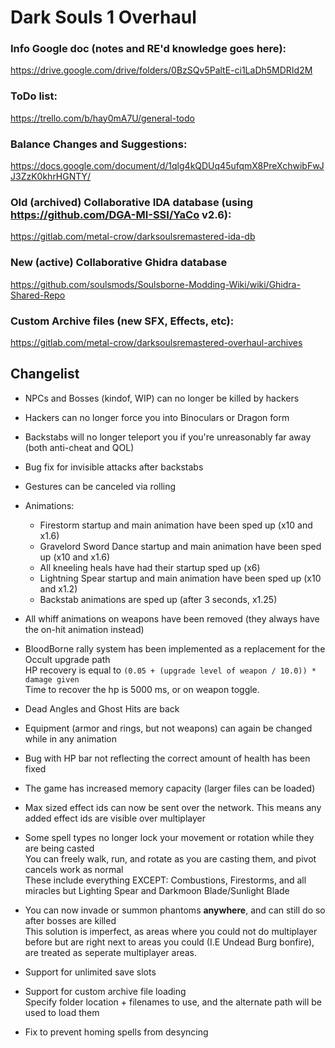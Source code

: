 # Dark Souls 1 Overhaul  
  
### Info Google doc (notes and RE'd knowledge goes here):  
https://drive.google.com/drive/folders/0BzSQv5PaltE-ci1LaDh5MDRId2M  
  
### ToDo list:  
https://trello.com/b/hay0mA7U/general-todo  
   
### Balance Changes and Suggestions:  
https://docs.google.com/document/d/1qlg4kQDUq45ufqmX8PreXchwibFwJJ3ZzK0khrHGNTY/  
    
### Old (archived) Collaborative IDA database (using https://github.com/DGA-MI-SSI/YaCo v2.6):  
https://gitlab.com/metal-crow/darksoulsremastered-ida-db

### New (active) Collaborative Ghidra database
https://github.com/soulsmods/Soulsborne-Modding-Wiki/wiki/Ghidra-Shared-Repo

### Custom Archive files (new SFX, Effects, etc):
https://gitlab.com/metal-crow/darksoulsremastered-overhaul-archives

## Changelist

* NPCs and Bosses (kindof, WIP) can no longer be killed by hackers
* Hackers can no longer force you into Binoculars or Dragon form
* Backstabs will no longer teleport you if you're unreasonably far away (both anti-cheat and QOL)
  
* Bug fix for invisible attacks after backstabs
	
* Gestures can be canceled via rolling

* Animations:
  * Firestorm startup and main animation have been sped up (x10 and x1.6)
  * Gravelord Sword Dance startup and main animation have been sped up (x10 and x1.6)
  * All kneeling heals have had their startup sped up (x6)
  * Lightning Spear startup and main animation have been sped up (x10 and x1.2)
  * Backstab animations are sped up (after 3 seconds, x1.25)

* All whiff animations on weapons have been removed (they always have the on-hit animation instead)

* BloodBorne rally system has been implemented as a replacement for the Occult upgrade path  
HP recovery is equal to `(0.05 + (upgrade level of weapon / 10.0)) * damage given`  
Time to recover the hp is 5000 ms, or on weapon toggle.  

* Dead Angles and Ghost Hits are back

* Equipment (armor and rings, but not weapons) can again be changed while in any animation

* Bug with HP bar not reflecting the correct amount of health has been fixed

* The game has increased memory capacity (larger files can be loaded)

* Max sized effect ids can now be sent over the network. This means any added effect ids are visible over multiplayer

* Some spell types no longer lock your movement or rotation while they are being casted  
You can freely walk, run, and rotate as you are casting them, and pivot cancels work as normal    
These include everything EXCEPT: Combustions, Firestorms, and all miracles but Lighting Spear and Darkmoon Blade/Sunlight Blade  

* You can now invade or summon phantoms __anywhere__, and can still do so after bosses are killed  
This solution is imperfect, as areas where you could not do multiplayer before but are right next to areas you could (I.E Undead Burg bonfire), are treated as seperate multiplayer areas.

* Support for unlimited save slots

* Support for custom  archive file loading  
Specify folder location + filenames to use, and the alternate path will be used to load them

* Fix to prevent homing spells from desyncing
